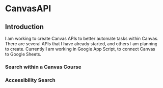 # CanvasAPI

## Introduction

I am working to create Canvas APIs to better automate tasks within Canvas. There are several APIs that I have already started, and others I am planning to create. Currently I am working in Google App Script, to connect Canvas to Google Sheets.

### Search within a Canvas Course


### Accessibility Search

